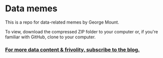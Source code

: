 # Data memes

This is a repo for data-related memes by George Mount. 

To view, download the compressed ZIP folder to your computer or, if you're familiar with GitHub, clone to your computer.  

### [For more data content & frivolity, subscribe to the blog.](http://stringfestanalytics.com)
